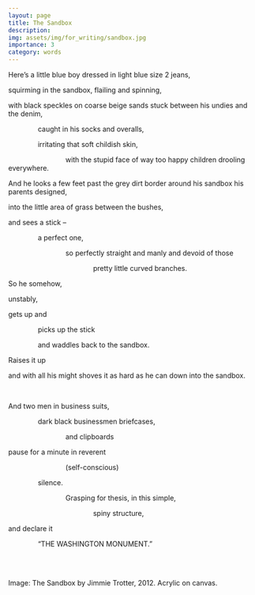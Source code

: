 ```yaml
---
layout: page
title: The Sandbox
description: 
img: assets/img/for_writing/sandbox.jpg
importance: 3
category: words
---
```


Here’s a little blue boy dressed in light blue size 2 jeans,

squirming in the sandbox, flailing and spinning,

with black speckles on coarse beige sands stuck between his undies and the denim,

&emsp;&emsp;&emsp;&emsp; caught in his socks and overalls,

&emsp;&emsp;&emsp;&emsp; irritating that soft childish skin,

&emsp;&emsp;&emsp;&emsp;&emsp;&emsp;&emsp;&emsp; with the stupid face of way too happy children drooling everywhere.

And he looks a few feet past the grey dirt border around his sandbox his parents designed,

into the little area of grass between the bushes,

and sees a stick – 

&emsp;&emsp;&emsp;&emsp; a perfect one,

&emsp;&emsp;&emsp;&emsp;&emsp;&emsp;&emsp;&emsp; so perfectly straight and manly and devoid of those

&emsp;&emsp;&emsp;&emsp;&emsp;&emsp;&emsp;&emsp;&emsp;&emsp;&emsp;&emsp; pretty little curved branches.

So he somehow,

unstably,

gets up and

&emsp;&emsp;&emsp;&emsp; picks up the stick

&emsp;&emsp;&emsp;&emsp; and waddles back to the sandbox.

Raises it up

and with all his might shoves it as hard as he can down into the sandbox.

<br/>

And two men in business suits,

&emsp;&emsp;&emsp;&emsp; dark black businessmen briefcases,

&emsp;&emsp;&emsp;&emsp;&emsp;&emsp;&emsp;&emsp; and clipboards

pause for a minute in reverent

&emsp;&emsp;&emsp;&emsp;&emsp;&emsp;&emsp;&emsp; (self-conscious)

&emsp;&emsp;&emsp;&emsp; silence.

&emsp;&emsp;&emsp;&emsp;&emsp;&emsp;&emsp;&emsp; Grasping for thesis, in this simple,

&emsp;&emsp;&emsp;&emsp;&emsp;&emsp;&emsp;&emsp;&emsp;&emsp;&emsp;&emsp; spiny structure,

and declare it

&emsp;&emsp;&emsp;&emsp; “THE WASHINGTON MONUMENT.”

<br/><br/>

Image: The Sandbox by Jimmie Trotter, 2012. Acrylic on canvas.